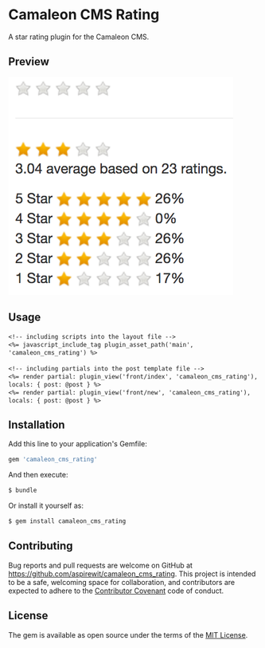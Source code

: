 # Camaleon CMS Rating
A star rating plugin for the Camaleon CMS.

## Preview
![](art/preview.png)

## Usage
```erb
<!-- including scripts into the layout file -->
<%= javascript_include_tag plugin_asset_path('main', 'camaleon_cms_rating') %>

<!-- including partials into the post template file -->
<%= render partial: plugin_view('front/index', 'camaleon_cms_rating'), locals: { post: @post } %>
<%= render partial: plugin_view('front/new', 'camaleon_cms_rating'), locals: { post: @post } %>
```

## Installation
Add this line to your application's Gemfile:

```ruby
gem 'camaleon_cms_rating'
```

And then execute:
```bash
$ bundle
```

Or install it yourself as:
```bash
$ gem install camaleon_cms_rating
```

## Contributing
Bug reports and pull requests are welcome on GitHub at https://github.com/aspirewit/camaleon_cms_rating. This project is intended to be a safe, welcoming space for collaboration, and contributors are expected to adhere to the [Contributor Covenant](http://contributor-covenant.org) code of conduct.

## License
The gem is available as open source under the terms of the [MIT License](http://opensource.org/licenses/MIT).
